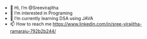 - 👋 Hi, I’m @Sreevirajitha
- 👀 I’m interested in Programing
- 🌱 I’m currently learning DSA using JAVA
- 📫 How to reach me https://www.linkedin.com/in/sree-virajitha-ramaraju-792b2b244/

<!---
Sreevirajitha/Sreevirajitha is a ✨ special ✨ repository because its `README.md` (this file) appears on your GitHub profile.
You can click the Preview link to take a look at your changes.
--->
